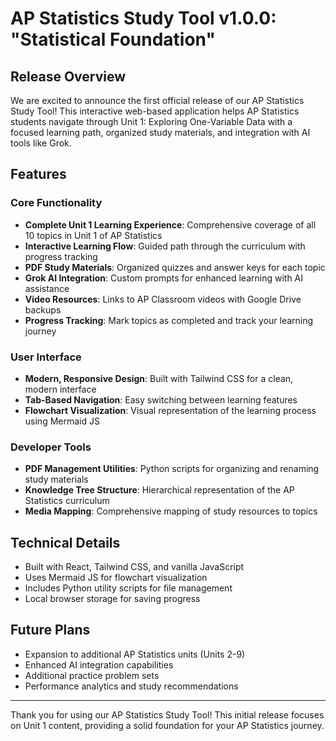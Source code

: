 # AP Statistics Study Tool v1.0.0: "Statistical Foundation"

## Release Overview
We are excited to announce the first official release of our AP Statistics Study Tool! This interactive web-based application helps AP Statistics students navigate through Unit 1: Exploring One-Variable Data with a focused learning path, organized study materials, and integration with AI tools like Grok.

## Features

### Core Functionality
- **Complete Unit 1 Learning Experience**: Comprehensive coverage of all 10 topics in Unit 1 of AP Statistics
- **Interactive Learning Flow**: Guided path through the curriculum with progress tracking
- **PDF Study Materials**: Organized quizzes and answer keys for each topic
- **Grok AI Integration**: Custom prompts for enhanced learning with AI assistance
- **Video Resources**: Links to AP Classroom videos with Google Drive backups
- **Progress Tracking**: Mark topics as completed and track your learning journey

### User Interface
- **Modern, Responsive Design**: Built with Tailwind CSS for a clean, modern interface
- **Tab-Based Navigation**: Easy switching between learning features
- **Flowchart Visualization**: Visual representation of the learning process using Mermaid JS

### Developer Tools
- **PDF Management Utilities**: Python scripts for organizing and renaming study materials
- **Knowledge Tree Structure**: Hierarchical representation of the AP Statistics curriculum
- **Media Mapping**: Comprehensive mapping of study resources to topics

## Technical Details
- Built with React, Tailwind CSS, and vanilla JavaScript
- Uses Mermaid JS for flowchart visualization
- Includes Python utility scripts for file management
- Local browser storage for saving progress

## Future Plans
- Expansion to additional AP Statistics units (Units 2-9)
- Enhanced AI integration capabilities
- Additional practice problem sets
- Performance analytics and study recommendations

---

Thank you for using our AP Statistics Study Tool! This initial release focuses on Unit 1 content, providing a solid foundation for your AP Statistics journey. 